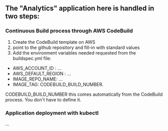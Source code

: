 ## The "Analytics" application here is handled in two steps:
### Continuous Build process through AWS CodeBuild
1. Create the CodeBuild template on AWS
2. point to the github repository and fill-in with standard values
3. Add the environment variables needed requested from the buildspec.yml file:
- AWS_ACCOUNT_ID : ...
- AWS_DEFAULT_REGION : ...
- IMAGE_REPO_NAME: ...
- IMAGE_TAG: CODEBUILD_BUILD_NUMBER.

CODEBUILD_BUILD_NUMBER this comes automatically from the CodeBuild process. You don't have to define it.

### Application deployment with kubectl
...